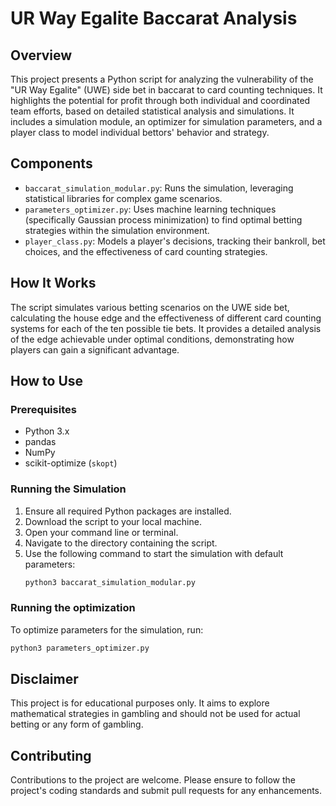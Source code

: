 # UR Way Egalite Baccarat Analysis

## Overview
This project presents a Python script for analyzing the vulnerability of the "UR Way Egalite" (UWE) side bet in baccarat to card counting techniques. It highlights the potential for profit through both individual and coordinated team efforts, based on detailed statistical analysis and simulations.
It includes a simulation module, an optimizer for simulation parameters, and a player class to model individual bettors' behavior and strategy.

## Components
- `baccarat_simulation_modular.py`: Runs the simulation, leveraging statistical libraries for complex game scenarios.
- `parameters_optimizer.py`: Uses machine learning techniques (specifically Gaussian process minimization) to find optimal betting strategies within the simulation environment.
- `player_class.py`: Models a player's decisions, tracking their bankroll, bet choices, and the effectiveness of card counting strategies.

## How It Works
The script simulates various betting scenarios on the UWE side bet, calculating the house edge and the effectiveness of different card counting systems for each of the ten possible tie bets. It provides a detailed analysis of the edge achievable under optimal conditions, demonstrating how players can gain a significant advantage.

## How to Use
### Prerequisites
- Python 3.x
- pandas
- NumPy
- scikit-optimize (`skopt`)

### Running the Simulation
1. Ensure all required Python packages are installed.
2. Download the script to your local machine.
3. Open your command line or terminal.
4. Navigate to the directory containing the script.
3. Use the following command to start the simulation with default parameters:
   ```bash
   python3 baccarat_simulation_modular.py

### Running the optimization
To optimize parameters for the simulation, run:
```bash
python3 parameters_optimizer.py
```
## Disclaimer
This project is for educational purposes only. It aims to explore mathematical strategies in gambling and should not be used for actual betting or any form of gambling.

## Contributing
Contributions to the project are welcome. Please ensure to follow the project's coding standards and submit pull requests for any enhancements.
